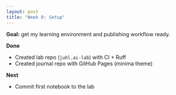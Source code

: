 ```yaml
---
layout: post
title: "Week 0: Setup"
---
```


**Goal:** get my learning environment and publishing workflow ready.

**Done**
- Created lab repo (`juhl.ai-lab`) with CI + Ruff
- Created journal repo with GitHub Pages (minima theme)

**Next**
- Commit first notebook to the lab

